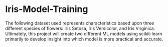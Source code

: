 # Iris-Model-Training
The following dataset used represents characteristics based upon three different species of flowers: Iris Setosa, Iris Versicolor, and Iris Virginica. Ultimately, this project will create two different ML models using scikit-learn primarily to develop insight into which model is more practical and accurate.
